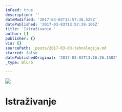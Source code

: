 ```yaml
---
inFeed: true
description: ''
dateModified: '2017-03-03T13:57:38.525Z'
datePublished: '2017-03-03T13:57:39.105Z'
title: 'Istraživanje '
author: []
publisher: {}
via: {}
sourcePath: _posts/2017-03-03-tehnologija.md
starred: false
datePublishedOriginal: '2017-03-03T13:16:26.150Z'
_type: Blurb

---
```

![](https://the-grid-user-content.s3-us-west-2.amazonaws.com/f0b68251-37ae-4d96-85df-a46191541ad3.jpg)

# Istraživanje